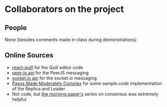 # Collaborators on the project

## People

None (besides comments made in class during demonstrations)

## Online Sources

* [react-quill](https://github.com/zenoamaro/react-quill/) for the Quill editor code
* [peer-js api](https://peerjs.com/docs.html#api) for the PeerJS messaging
* [socket.io api](https://socket.io/docs/v3/client-api/) for the socket.io messaging
* [Paxos Made Moderately Complex](https://dl.acm.org/doi/10.1145/2673577) for some sample code implementation of the Replica and Leader
* Not code, but [the morning paper's](https://blog.acolyer.org/2015/03/04/paxos-made-simple/) series on consensus was extremely helpful
